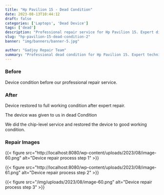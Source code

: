 ```yaml
---
title: "Hp Pavilion 15 - Dead Condition"
date: 2023-08-13T10:44:12
draft: false
categories: ['Laptops', 'Dead Device']
tags: ['dead']
description: "Professional repair service for Hp Pavilion 15. Expert diagnosis and quality repairs in Bangalore."
slug: "hp-pavilion-15-dead-condition-2"
banner: "img/banners/banner-5.jpg"

author: "Gadjoy Repair Team"
summary: "Professional dead condition for Hp Pavilion 15. Expert technicians, quality parts, warranty included."
---
```


### Before

Device condition before our professional repair service.

### After

Device restored to full working condition after expert repair.

The device was given to us in dead Condition

We did the chip-level service and restored the device to good working condition.

### Repair Images

{{< figure src="http://localhost:8080/wp-content/uploads/2023/08/image-60.png" alt="Device repair process step 1" >}}

{{< figure src="http://localhost:8080/wp-content/uploads/2023/08/image-61.png" alt="Device repair process step 2" >}}

{{< figure src="/img/uploads/2023/08/image-60.png" alt="Device repair process step 3" >}}

